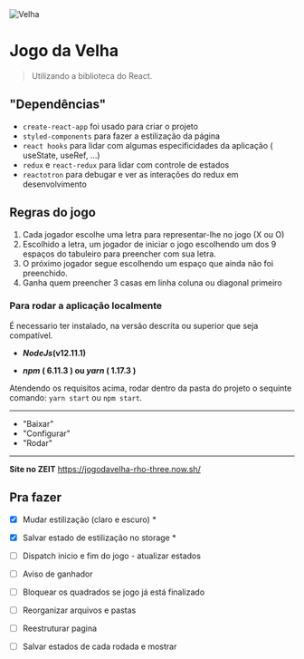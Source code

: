 <img alt="Velha" src="https://github.com/gislainejessica/jogodavelha/blob/master/jogo.png" />


# Jogo da Velha
> Utilizando a biblioteca do React.

## "Dependências"
- `create-react-app` foi usado para criar o projeto
- `styled-components` para fazer a estilização da página
- `react hooks` para lidar com algumas especificidades da aplicação ( useState, useRef, ...)
- `redux` e `react-redux` para lidar com controle de estados
- `reactotron` para debugar e ver as interações do redux em desenvolvimento

## Regras do jogo
1) Cada jogador escolhe uma letra para representar-lhe no jogo (X ou O)
2) Escolhido a letra, um jogador de iniciar o jogo escolhendo um dos 9 espaços do tabuleiro para preencher com sua letra.
3) O próximo jogador segue escolhendo um espaço que ainda não foi preenchido.
4) Ganha quem preencher 3 casas em linha coluna ou diagonal primeiro


### Para rodar a aplicação localmente
É necessario ter instalado, na versão descrita ou superior que seja compatível.

- __*NodeJs*(v12.11.1)__

- __*npm* ( 6.11.3 ) ou *yarn* ( 1.17.3 )__

Atendendo os requisitos acima, rodar dentro da pasta do projeto o sequinte comando: `yarn start` ou `npm start`.

---

- "Baixar"
- "Configurar" 
- "Rodar"

---

**Site no ZEIT**
https://jogodavelha-rho-three.now.sh/

## Pra fazer

- [x] Mudar estilização (claro e escuro) * 

- [x] Salvar estado de estilização no storage *

- [ ] Dispatch inicio e fim do jogo - atualizar estados

- [ ] Aviso de ganhador

- [ ] Bloquear os quadrados se jogo já está finalizado

- [ ] Reorganizar arquivos e pastas

- [ ] Reestruturar pagina

- [ ] Salvar estados de cada rodada e mostrar

